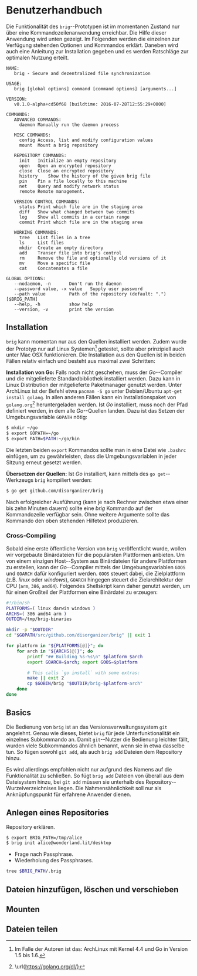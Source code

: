 # Benutzerhandbuch

Die Funktionalität des ``brig``--Prototypen ist im momentanen Zustand nur über
eine Kommandozeilenanwendung erreichbar. Die Hilfe dieser Anwendung wird unten
gezeigt. Im Folgenden werden die einzelnen zur Verfügung stehenden Optionen und
Kommandos erklärt. Daneben wird auch eine Anleitung zur Installation gegeben
und es werden Ratschläge zur optimalen Nutzung erteilt.

```
NAME:
   brig - Secure and dezentralized file synchronization

USAGE:
   brig [global options] command [command options] [arguments...]

VERSION:
   v0.1.0-alpha+cd50f68 [buildtime: 2016-07-28T12:55:29+0000]

COMMANDS:
   ADVANCED COMMANDS:
     daemon	Manually run the daemon process

   MISC COMMANDS:
     config	Access, list and modify configuration values
     mount	Mount a brig repository

   REPOSITORY COMMANDS:
     init	Initialize an empty repository
     open	Open an encrypted repository
     close	Close an encrypted repository
     history	Show the history of the given brig file
     pin	Pin a file locally to this machine
     net	Query and modify network status
     remote	Remote management.

   VERSION CONTROL COMMANDS:
     status	Print which file are in the staging area
     diff	Show what changed between two commits
     log	Show all commits in a certain range
     commit	Print which file are in the staging area

   WORKING COMMANDS:
     tree	List files in a tree
     ls		List files
     mkdir	Create an empty directory
     add	Transer file into brig's control
     rm		Remove the file and optionally old versions of it
     mv		Move a specific file
     cat	Concatenates a file

GLOBAL OPTIONS:
   --nodaemon, -n		Don't run the daemon
   --password value, -x value	Supply user password
   --path value			Path of the repository (default: ".") [$BRIG_PATH]
   --help, -h			show help
   --version, -v		print the version
```

## Installation

``brig`` kann momentan nur aus den Quellen installiert werden. Zudem wurde
der Prototyp nur auf Linux Systemen[^SYSTEM] getestet, sollte aber prinzipiell
auch unter Mac OSX funktionieren. Die Installation aus den Quellen ist in beiden
Fällen relativ einfach und besteht aus maximal zwei Schritten:

**Installation von Go:** Falls noch nicht geschehen, muss der *Go*--Compiler
und die mitgelieferte Standardbibliothek installiert werden. Dazu kann in Linux
Distribution der mitgelieferte Paketmanager genutzt werden. Unter ArchLinux ist
der Befehl etwa ``pacman -S go`` unter Debian/Ubuntu ``apt-get install
golang``. In allen anderen Fällen kann ein Installationspaket von
``golang.org``[^GOLANG_DOWNLOAD] heruntergeladen werden.
Ist *Go* installiert, muss noch der Pfad definiert werden, in dem alle *Go*--Quellen
landen. Dazu ist das Setzen der Umgebungsvariable ``GOPATH`` nötig:

```bash
$ mkdir ~/go
$ export GOPATH=~/go
$ export PATH=$PATH:~/go/bin
```

Die letzten beiden ``export`` Kommandos sollte man in eine Datei wie
``.bashrc`` einfügen, um zu gewährleisten, dass die Umgebungsvariablen in jeder
Sitzung erneut gesetzt werden.

[^GOLANG_DOWNLOAD]: \url{https://golang.org/dl/}

**Übersetzen der Quellen:** Ist *Go* installiert, kann mittels des ``go
get``--Werkzeugs ``brig`` kompiliert werden:

```bash
$ go get github.com/disorganizer/brig
```

Nach erfolgreicher Ausführung (kann je nach Rechner zwischen etwa einer bis
zehn Minuten dauern) sollte eine *brig* Kommando auf der Kommandozeile verfügbar sein.
Ohne weitere Argumente sollte das Kommando den oben stehenden Hilfetext produzieren.

[^SYSTEM]: Im Falle der Autoren ist das: ArchLinux mit Kernel 4.4 und Go in Version 1.5 bis 1.6.

### Cross-Compiling

Sobald eine erste öffentliche Version von ``brig`` veröffentlicht wurde, wollen
wir vorgebaute Binärdateien für die populärsten Plattformen anbieten. Um von
einem einzigen Host--System aus Binärdateien für andere Plattformen zu
erstellen, kann der *Go*--Compiler mittels der Umgebungsvariablen ``GOOS`` und
``GOARCH`` dafür konfiguriert werden. ``GOOS`` steuert dabei, die Zielplattform
(z.B. *linux* oder *windows*), ``GOARCH`` hingegen steuert die Zielarchitektur
der CPU (``arm``, ``386``, ``amd64``). Folgendes Shellskript kann daher genutzt
werden, um für einen Großteil der Plattformen eine Binärdatei zu erzeugen:

```bash
#!/bin/sh
PLATFORMS=( linux darwin windows )
ARCHS=( 386 amd64 arm )
OUTDIR=/tmp/brig-binaries

mkdir -p "$OUTDIR"
cd "$GOPATH/src/github.com/disorganizer/brig" || exit 1

for platform in "${PLATFORMS[@]}"; do 
    for arch in "${ARCHS[@]}"; do
        printf "## Building %s-%s\n" $platform $arch
        export GOARCH=$arch; export GOOS=$platform

        # This calls `go install` with some extras:
        make || exit 2
        cp $GOBIN/brig "$OUTDIR/brig-$platform-arch"
    done
done
```

[^GOENV]: \url{https://golang.org/doc/install/source#environment}

## Basics

Die Bedienung von ``brig`` ist an das Versionsverwaltungssystem ``git``
angelehnt. Genau wie dieses, bietet ``brig`` für jede Unterfunktionalität ein
einzelnes Subkommando an. Damit ``git``--Nutzer die Bedienung leichter fällt,
wurden viele Subkommandos ähnlich benannt, wenn sie in etwa dasselbe tun. So
fügen sowohl ``git add``, als auch ``brig add`` Dateien dem Repository hinzu.

Es wird allerdings empfohlen nicht nur aufgrund des Namens auf die
Funktionalität zu schließen. So fügt ``brig add`` Dateien von überall aus dem
Dateisystem hinzu, bei ``git add`` müssen sie unterhalb des
Repository--Wurzelverzeichnises liegen. Die Nahmensähnlichkeit soll nur als
Anknüpfungspunkt für erfahrene Anwender dienen.

## Anlegen eines Repositories

Repository erklären.

```bash
$ export BRIG_PATH=/tmp/alice
$ brig init alice@wonderland.lit/desktop
```

- Frage nach Passphrase.
- Wiederholung des Passphrases.

```bash
tree $BRIG_PATH/.brig
```

## Dateien hinzufügen, löschen und verschieben

## Mounten

## Dateien teilen
